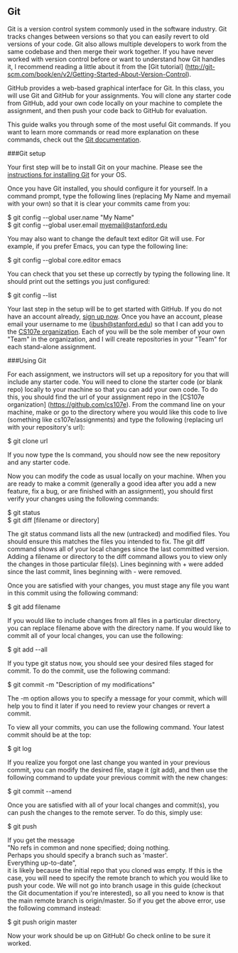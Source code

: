 ## Git

Git is a version control system commonly used in the software industry.
Git tracks changes between versions so that you can easily revert to old versions
of your code. Git also allows multiple developers to work from the same
codebase and then merge their work together. If you have never worked with version 
control before or want to understand how Git handles it, I recommend reading a little 
about it from the [Git tutorial]
(http://git-scm.com/book/en/v2/Getting-Started-About-Version-Control).

GitHub provides a web-based graphical interface for Git. In this class, you will 
use Git and GitHub for your assignments. You will clone any starter code from
GitHub, add your own code locally on your machine to complete the assignment,
and then push your code back to GitHub for evaluation.

This guide walks you through some of the most useful Git commands. If you want to 
learn more commands or read more explanation on these commands, check out the 
[Git documentation](http://git-scm.com/doc).

###Git setup

Your first step will be to install Git on your machine. Please see the
[instructions for installing Git](http://git-scm.com/book/en/v2/Getting-Started-Installing-Git) for your OS.

Once you have Git installed, you should configure it for yourself. In a command
prompt, type the following lines (replacing My Name and myemail with your own) 
so that it is clear your commits came from you:

$ git config --global user.name "My Name"  
$ git config --global user.email myemail@stanford.edu

You may also want to change the default text editor Git will use. For example,
if you prefer Emacs, you can type the following line:

$ git config --global core.editor emacs

You can check that you set these up correctly by typing the following line. It 
should print out the settings you just configured:

$ git config --list

Your last step in the setup will be to get started with GitHub. If you do not have
an account already, [sign up now](https://github.com). Once you have an account,
please email your username to me (ibush@stanford.edu) so that I can add you to the
[CS107e organization](https://github.com/cs107e). Each of you will be the sole member 
of your own "Team" in the organization, and I will create repositories in your "Team" 
for each stand-alone assignment.

###Using Git

For each assignment, we instructors will set up a repository for you that will 
include any starter code. You will need to clone the starter code (or blank repo)
locally to your machine so that you can add your own code. To do this, you should
find the url of your assignment repo in the [CS107e organization]
(https://github.com/cs107e). From the command line on your machine, make or go to
the directory where you would like this code to live 
(something like cs107e/assignments) and type the following (replacing url with
your repository's url):

$ git clone url 

If you now type the ls command, you should now see the new repository and any starter 
code.

Now you can modify the code as usual locally on your machine. When you are ready to 
make a commit (generally a good idea after you add a new feature, fix a bug, or are 
finished with an assignment), you should first verify your changes using the following 
commands:

$ git status  
$ git diff [filename or directory]

The git status command lists all the new (untracked) and modified files. You should 
ensure this matches the files you intended to fix. The git diff command shows all of 
your local changes since the last committed version. Adding a filename or 
directory to the diff command allows you to view only the changes in those particular 
file(s). Lines beginning with + were added since the last commit, lines beginning 
with - were removed.

Once you are satisfied with your changes, you must stage any file you want in 
this commit using the following command:

$ git add filename

If you would like to include changes from all files in a particular directory, you can 
replace filename above with the directory name. If you would like to commit all of 
your local changes, you can use the following:

$ git add --all

If you type git status now, you should see your desired files staged for commit.
To do the commit, use the following command:

$ git commit -m "Description of my modifications"

The -m option allows you to specify a message for your commit, which will help you to 
find it later if you need to review your changes or revert a commit.

To view all your commits, you can use the following command. Your latest commit should
be at the top:

$ git log

If you realize you forgot one last change you wanted in your previous commit, you can
modify the desired file, stage it (git add), and then use the following command to 
update your previous commit with the new changes:

$ git commit --amend

Once you are satisfied with all of your local changes and commit(s), you can push
the changes to the remote server. To do this, simply use:

$ git push

If you get the message  
"No refs in common and none specified; doing nothing.  
Perhaps you should specify a branch such as 'master'.  
Everything up-to-date",   
it is likely because the initial repo that you cloned was empty. If 
this is the case, you will need to specify the remote branch to which you would like to
push your code. We will not go into branch usage in this guide (checkout the Git 
documentation if you're interested), so all you need to know is that the main remote
branch is origin/master. So if you get the above error, use the following command
instead:

$ git push origin master

Now your work should be up on GitHub! Go check online to be sure it worked. 
